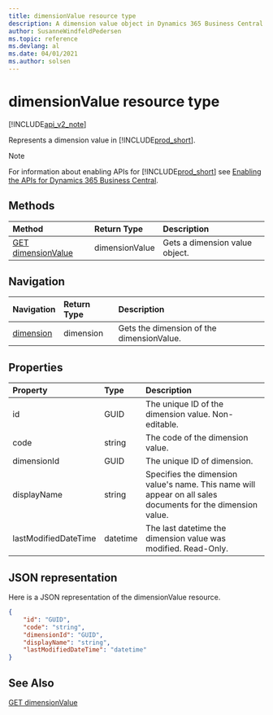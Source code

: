```yaml
---
title: dimensionValue resource type  
description: A dimension value object in Dynamics 365 Business Central.
author: SusanneWindfeldPedersen
ms.topic: reference
ms.devlang: al
ms.date: 04/01/2021
ms.author: solsen
---
```


# dimensionValue resource type

[!INCLUDE[api_v2_note](../../../includes/api_v2_note.md)]

<!-- START>DO_NOT_EDIT -->
<!-- IMPORTANT:Do not edit any of the content between here and the END>DO_NOT_EDIT. -->
Represents a dimension value in [!INCLUDE[prod_short](../../../includes/prod_short.md)].

> [!NOTE]
> For information about enabling APIs for [!INCLUDE[prod_short](../../../includes/prod_short.md)] see [Enabling the APIs for Dynamics 365 Business Central](../enabling-apis-for-dynamics-nav.md).

## Methods

| Method | Return Type|Description |
|:--------------------|:-----------|:-------------------------|
|[GET dimensionValue](../api/dynamics_dimensionvalue_get.md)|dimensionValue|Gets a dimension value object.|


## Navigation

| Navigation |Return Type| Description |
|:----------|:----------|:-----------------|
|[dimension](dynamics_dimension.md)|dimension |Gets the dimension of the dimensionValue.|

## Properties

| Property           | Type   |Description     |
|:-------------------|:-------|:---------------|
|id|GUID|The unique ID of the dimension value. Non-editable.|
|code|string|The code of the dimension value.|
|dimensionId|GUID|The unique ID of dimension.|
|displayName|string|Specifies the dimension value's name. This name will appear on all sales documents for the dimension value.|
|lastModifiedDateTime|datetime|The last datetime the dimension value was modified. Read-Only.|

## JSON representation

Here is a JSON representation of the dimensionValue resource.


```json
{
    "id": "GUID",
    "code": "string",
    "dimensionId": "GUID",
    "displayName": "string",
    "lastModifiedDateTime": "datetime"
}
```
<!-- IMPORTANT: END>DO_NOT_EDIT -->



## See Also
[GET dimensionValue](../api/dynamics_dimensionValue_Get.md)

